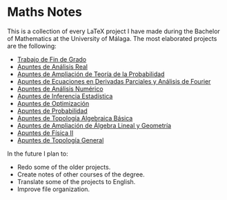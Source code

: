 # Maths Notes

This is a collection of every LaTeX project I have made during the Bachelor of Mathematics at the University of Málaga. The most elaborated projects are the following:

- [Trabajo de Fin de Grado](https://github.com/dldelpino/maths-notes/blob/main/2024-2025/tfg/main.pdf)
- [Apuntes de Análisis Real](https://github.com/dldelpino/maths-notes/blob/main/2024-2025/ar_apuntes/main.pdf)
- [Apuntes de Ampliación de Teoría de la Probabilidad](https://github.com/dldelpino/maths-notes/blob/main/2024-2025/atp_apuntes/main.pdf)
- [Apuntes de Ecuaciones en Derivadas Parciales y Análisis de Fourier](https://github.com/dldelpino/maths-notes/blob/main/2024-2025/edpaf_apuntes/main.pdf)
- [Apuntes de Análisis Numérico](https://github.com/dldelpino/maths-notes/blob/main/2023-2024/an_apuntes/main.pdf)
- [Apuntes de Inferencia Estadística](https://github.com/dldelpino/maths-notes/blob/main/2023-2024/ie_apuntes/main.pdf)
- [Apuntes de Optimización](https://github.com/dldelpino/maths-notes/blob/main/2023-2024/opt_apuntes/main.pdf)
- [Apuntes de Probabilidad](https://github.com/dldelpino/maths-notes/blob/main/2023-2024/pro_apuntes/main.pdf)
- [Apuntes de Topología Algebraica Básica](https://github.com/dldelpino/maths-notes/blob/main/2023-2024/tab_apuntes/main.pdf)
- [Apuntes de Ampliación de Álgebra Lineal y Geometría](https://github.com/dldelpino/maths-notes/blob/main/2022-2023/aalg_apuntes/main.pdf)
- [Apuntes de Física II](https://github.com/dldelpino/maths-notes/blob/main/2022-2023/f2_apuntes/main.pdf)
- [Apuntes de Topología General](https://github.com/dldelpino/maths-notes/blob/main/2022-2023/tg_apuntes/main.pdf)

In the future I plan to:
- Redo some of the older projects.
- Create notes of other courses of the degree.
- Translate some of the projects to English.
- Improve file organization.